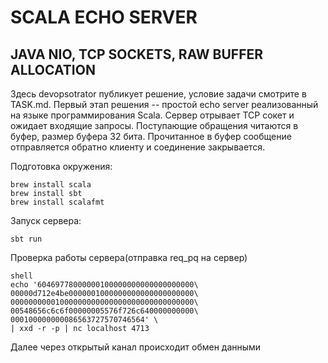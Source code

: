 # SCALA ECHO SERVER
## JAVA NIO, TCP SOCKETS, RAW BUFFER ALLOCATION

Здесь devopsotrator публикует решение, условие задачи смотрите в TASK.md.
Первый этап решения -- простой echo server реализованный на языке программирования Scala. Сервер отрывает TCP сокет и ожидает входящие запросы. Поступающие обращения читаются в буфер, размер буфера 32 бита. Прочитанное в буфер сообщение отправляется обратно клиенту и соединение закрывается.

Подготовка окружения:

```shell
brew install scala
brew install sbt
brew install scalafmt
```

Запуск сервера:
```
sbt run
```

Проверка работы сервера(отправка req_pq на сервер)
```
shell
echo '60469778000000100000000000000000000\
00000d712e4be0000001000000000000000000000\
00000000001000000000000000000000000000000\
00548656c6c6f00000005576f726c640000000000\
000100000000086563727570746564' \
| xxd -r -p | nc localhost 4713
```
Далее через открытый канал происходит обмен данными